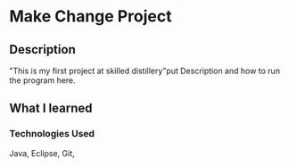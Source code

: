 # Make Change Project

## Description
"This is my first project at skilled distillery"put Description and how to run the program here.


## What I learned


### Technologies Used
Java, Eclipse, Git,
